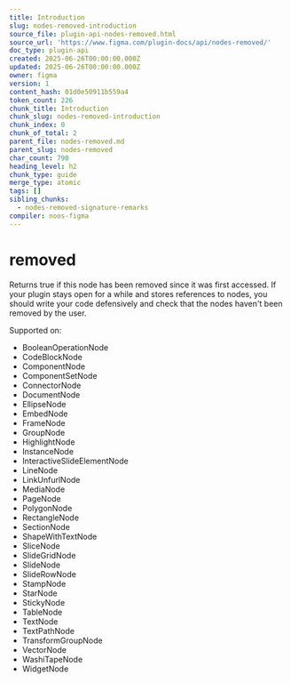 ```yaml
---
title: Introduction
slug: nodes-removed-introduction
source_file: plugin-api-nodes-removed.html
source_url: 'https://www.figma.com/plugin-docs/api/nodes-removed/'
doc_type: plugin-api
created: 2025-06-26T00:00:00.000Z
updated: 2025-06-26T00:00:00.000Z
owner: figma
version: 1
content_hash: 01d0e50911b559a4
token_count: 226
chunk_title: Introduction
chunk_slug: nodes-removed-introduction
chunk_index: 0
chunk_of_total: 2
parent_file: nodes-removed.md
parent_slug: nodes-removed
char_count: 790
heading_level: h2
chunk_type: guide
merge_type: atomic
tags: []
sibling_chunks:
  - nodes-removed-signature-remarks
compiler: noos-figma
---
```


# removed

Returns true if this node has been removed since it was first accessed. If your plugin stays open for a while and stores references to nodes, you should write your code defensively and check that the nodes haven't been removed by the user.

 Supported on:

- BooleanOperationNode
- CodeBlockNode
- ComponentNode
- ComponentSetNode
- ConnectorNode
- DocumentNode
- EllipseNode
- EmbedNode
- FrameNode
- GroupNode
- HighlightNode
- InstanceNode
- InteractiveSlideElementNode
- LineNode
- LinkUnfurlNode
- MediaNode
- PageNode
- PolygonNode
- RectangleNode
- SectionNode
- ShapeWithTextNode
- SliceNode
- SlideGridNode
- SlideNode
- SlideRowNode
- StampNode
- StarNode
- StickyNode
- TableNode
- TextNode
- TextPathNode
- TransformGroupNode
- VectorNode
- WashiTapeNode
- WidgetNode
